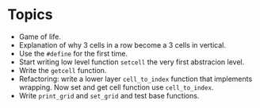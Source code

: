 # Topics

* Game of life.
* Explanation of why 3 cells in a row become a 3 cells in vertical.
* Use the `#define` for the first time.
* Start writing low level function `setcell` the very first abstracion level.
* Write the `getcell` function.
* Refactoring: write a lower layer `cell_to_index` function that implements wrapping. Now set and get cell function use `cell_to_index`.
* Write `print_grid` and `set_grid` and test base functions.

